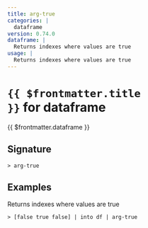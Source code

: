 ```yaml
---
title: arg-true
categories: |
  dataframe
version: 0.74.0
dataframe: |
  Returns indexes where values are true
usage: |
  Returns indexes where values are true
---
```


# <code>{{ $frontmatter.title }}</code> for dataframe

<div class='command-title'>{{ $frontmatter.dataframe }}</div>

## Signature

```> arg-true ```

## Examples

Returns indexes where values are true
```shell
> [false true false] | into df | arg-true
```
